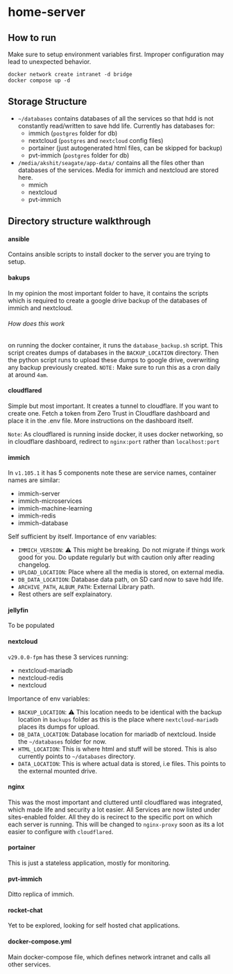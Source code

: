 # home-server

## How to run
Make sure to setup environment variables first. Improper configuration may lead to unexpected behavior.
```
docker network create intranet -d bridge
docker compose up -d
```

## Storage Structure
- `~/databases` contains databases of all the services so that hdd is not constantly read/written to save hdd life. Currently has databases for:
  - immich      (`postgres` folder for db)
  - nextcloud   (`postgres` and `nextcloud` config files)
  - portainer   (just autogenerated html files, can be skipped for backup)
  - pvt-immich  (`postgres` folder for db)
- `/media/akshit/seagate/app-data/` contains all the files other than databases of the services. Media for immich and nextcloud are stored here.
  - mmich  
  - nextcloud  
  - pvt-immich


## Directory structure walkthrough

#### ansible
Contains ansible scripts to install docker to the server you are trying to setup.

#### bakups
In my opinion the most important folder to have, it contains the scripts which is required to create a google drive backup of the databases of immich and nextcloud.
###### How does this work
on running the docker container, it runs the `database_backup.sh` script. This script creates dumps of databases in the `BACKUP_LOCATION` directory. Then the python script runs to upload these dumps to google drive, overwriting any backup previously created.
`NOTE:` Make sure to run this as a cron daily at around `4am`.

#### cloudflared
Simple but most important. It creates a tunnel to cloudflare. If you want to create one. Fetch a token from Zero Trust in Cloudflare dashboard and place it in the .env file. More instructions on the dashboard itself. 

`Note`: As cloudflared is running inside docker, it uses docker networking, so in cloudflare dashboard, redirect to `nginx:port` rather than `localhost:port`

#### immich
In `v1.105.1` it has 5 components note these are service names, container names are similar:
- immich-server
- immich-microservices
- immich-machine-learning
- immich-redis
- immich-database

Self sufficient by itself. 
Importance of env variables:
- `IMMICH_VERSION`: ⚠️ This might be breaking. Do not migrate if things work good for you. Do update regularly but with caution only after reading changelog.
- `UPLOAD_LOCATION`: Place where all the media is stored, on external media.
- `DB_DATA_LOCATION`: Database data path, on SD card now to save hdd life.
- `ARCHIVE_PATH`, `ALBUM_PATH`: External Library path.
- Rest others are self explainatory.

#### jellyfin
To be populated

#### nextcloud
`v29.0.0-fpm` has these 3 services running:
- nextcloud-mariadb
- nextcloud-redis
- nextcloud

Importance of env variables:
- `BACKUP_LOCATION`: ⚠️ This location needs to be identical with the backup location in `backups` folder as this is the place where `nextcloud-mariadb` places its dumps for upload.
- `DB_DATA_LOCATION`: Database location for mariadb of nextcloud. Inside the `~/databases` folder for now.
- `HTML_LOCATION`: This is where html and stuff will be stored. This is also currently points to `~/databases` directory.
- `DATA_LOCATION`: This is where actual data is stored, i.e files. This points to the external mounted drive.

#### nginx
This was the most important and cluttered until cloudflared was integrated, which made life and security a lot easier. All Services are now listed under sites-enabled folder. All they do is recirect to the specific port on which each server is running. This will be changed to `nginx-proxy` soon as its a lot easier to configure with `cloudflared`.

#### portainer
This is just a stateless application, mostly for monitoring.

#### pvt-immich
Ditto replica of immich. 

#### rocket-chat 
Yet to be explored, looking for self hosted chat applications.


#### docker-compose.yml
Main docker-compose file, which defines network intranet and calls all other services.
